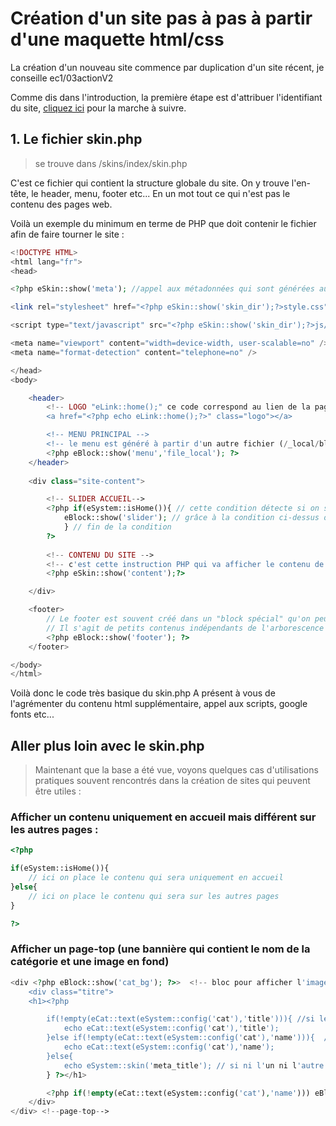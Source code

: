 # Création d'un site pas à pas à partir d'une maquette html/css

La création d'un nouveau site commence par duplication d'un site récent, je conseille ec1/03actionV2

Comme dis dans l'introduction, la première étape est d'attribuer l'identifiant du site, [cliquez ici](../#indexphp-à-modifier-avant-toute-chose-lorsqu39on-copie-un-site) pour la marche à suivre.

## 1. Le fichier skin.php
> se trouve dans /skins/index/skin.php

C'est ce fichier qui contient la structure globale du site. On y trouve l'en-tête, le header, menu, footer etc... En un mot tout ce qui n'est pas le contenu des pages web.

Voilà un exemple du minimum en terme de PHP que doit contenir le fichier afin de faire tourner le site :

```php
<!DOCTYPE HTML>
<html lang="fr">
<head>

<?php eSkin::show('meta'); //appel aux métadonnées qui sont générées automatiquement ou manuellement via l'admin ?>

<link rel="stylesheet" href="<?php eSkin::show('skin_dir');?>style.css" type="text/css" />

<script type="text/javascript" src="<?php eSkin::show('skin_dir');?>js/jquery-1.7.2.min.js"></script>

<meta name="viewport" content="width=device-width, user-scalable=no" />
<meta name="format-detection" content="telephone=no" />

</head>
<body>

    <header>
        <!-- LOGO "eLink::home();" ce code correspond au lien de la page d'accueil, peu importe où on se trouve sur le site-->
		<a href="<?php echo eLink::home();?>" class="logo"></a>        

        <!-- MENU PRINCIPAL -->
        <!-- le menu est généré à partir d'un autre fichier (/_local/blocks/default/menu.php), nous verrons plus loin de quelle façon et comment le personnaliser-->
		<?php eBlock::show('menu','file_local'); ?>	      
    </header>
    
    <div class="site-content">

        <!-- SLIDER ACCUEIL-->
        <?php if(eSystem::isHome()){ // cette condition détecte si on se trouve sur la page d'accueil (la page d'accueil est définie dans l'administration en cliquant sur l'icône "maison" à droite de la catégorie)
            eBlock::show('slider'); // grâce à la condition ci-dessus on peut afficher le slider uniquement sur la page d'accueil
            } // fin de la condition
        ?>
        
        <!-- CONTENU DU SITE -->
        <!-- c'est cette instruction PHP qui va afficher le contenu de la catégorie et des pages qu'elle contient -->
        <?php eSkin::show('content');?>

    </div>

    <footer>
        // Le footer est souvent créé dans un "block spécial" qu'on peut assimiler à un widget
        // Il s'agit de petits contenus indépendants de l'arborescence que l'on peut appeler à tout endroit
        <?php eBlock::show('footer'); ?>
    </footer>

</body>
</html>
```
Voilà donc le code très basique du skin.php
A présent à vous de l'agrémenter du contenu html supplémentaire, appel aux scripts, google fonts etc...

## Aller plus loin avec le skin.php

> Maintenant que la base a été vue, voyons quelques cas d'utilisations pratiques souvent rencontrés dans la création de sites qui peuvent être utiles :

### Afficher un contenu uniquement en accueil mais différent sur les autres pages :

```php
<?php 

if(eSystem::isHome()){
    // ici on place le contenu qui sera uniquement en accueil
}else{
    // ici on place le contenu qui sera sur les autres pages
}

?>
```
### Afficher un page-top (une bannière qui contient le nom de la catégorie et une image en fond)

```php
<div <?php eBlock::show('cat_bg'); ?>>  <!-- bloc pour afficher l'image de la catégorie en page-top -->
	<div class="titre">
	<h1><?php 

		if(!empty(eCat::text(eSystem::config('cat'),'title'))){ //si le nom 2 de la cat n'est pas vide on l'affiche
			echo eCat::text(eSystem::config('cat'),'title'); 
		}else if(!empty(eCat::text(eSystem::config('cat'),'name'))){  // sinon on affiche le nom 1
			echo eCat::text(eSystem::config('cat'),'name'); 
		}else{ 
			echo eSystem::skin('meta_title'); // si ni l'un ni l'autre n'est renseigné on affiche le meta title
		} ?></h1>

		<?php if(!empty(eCat::text(eSystem::config('cat'),'name'))) eBlock::show('breadcrumps'); ?> 
	</div>
</div> <!--page-top-->
```

